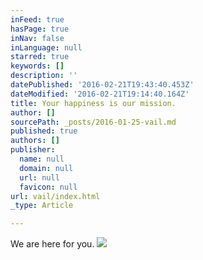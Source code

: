 ```yaml
---
inFeed: true
hasPage: true
inNav: false
inLanguage: null
starred: true
keywords: []
description: ''
datePublished: '2016-02-21T19:43:40.453Z'
dateModified: '2016-02-21T19:14:40.164Z'
title: Your happiness is our mission.
author: []
sourcePath: _posts/2016-01-25-vail.md
published: true
authors: []
publisher:
  name: null
  domain: null
  url: null
  favicon: null
url: vail/index.html
_type: Article

---
```

We are here for you.
![](https://the-grid-user-content.s3-us-west-2.amazonaws.com/26506d80-3c8e-454a-8935-96644cc1dc5d.jpg)